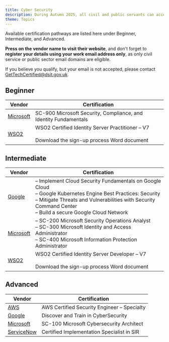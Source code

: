 ```yaml
---
title: Cyber Security
description: During Autumn 2025, all civil and public servants can access 200+ free learning and certification pathways including key cyber security areas.
theme: Topics
---
```


Available certification pathways are listed here under Beginner, Intermediate, and Advanced.

**Press on the vendor name to visit their website**, and don't forget to **register your details using your work email address only**, as only civil service or public sector email domains are eligible.

If you believe you qualify, but your email is not accepted, please contact [GetTechCertified@dsit.gov.uk](mailto:GetTechCertified@dsit.gov.uk).

## Beginner

| Vendor | Certification |
|--------|--------------|
| [Microsoft](https://www.microsoft.com/en-gb/business/get-tech-certified) | SC-900 Microsoft Security, Compliance, and Identity Fundamentals |
| [WSO2](https://wso2.com/training/certification/gov-uk/) | WSO2 Certified Identity Server Practitioner – V7<br><br>Download the sign-up process Word document |

## Intermediate

| Vendor | Certification |
|--------|--------------|
| [Google](https://rsvp.withgoogle.com/events/google-cloud-get-tech-certified) | – Implement Cloud Security Fundamentals on Google Cloud<br>– Google Kubernetes Engine Best Practices: Security<br>– Mitigate Threats and Vulnerabilities with Security Command Center<br>– Build a secure Google Cloud Network |
| [Microsoft](https://www.microsoft.com/en-gb/business/get-tech-certified) | – SC-200 Microsoft Security Operations Analyst<br>– SC-300 Microsoft Identity and Access Administrator<br>– SC-400 Microsoft Information Protection Administrator |
| [WSO2](https://wso2.com/training/certification/gov-uk/) | WSO2 Certified Identity Server Developer – V7<br><br>Download the sign-up process Word document |

## Advanced

| Vendor | Certification |
|--------|--------------|
| [AWS](https://pages.awscloud.com/aws-partnership-government-digital-services-get-tech-certified.html) | AWS Certified Security Engineer – Specialty |
| [Google](https://rsvp.withgoogle.com/events/google-cloud-get-tech-certified) | Discover and Train in CyberSecurity |
| [Microsoft](https://www.microsoft.com/en-gb/business/get-tech-certified) | SC-100 Microsoft Cybersecurity Architect |
| [ServiceNow](https://learning.servicenow.com/now/lxp/home) | Certified Implementation Specialist in SIR |